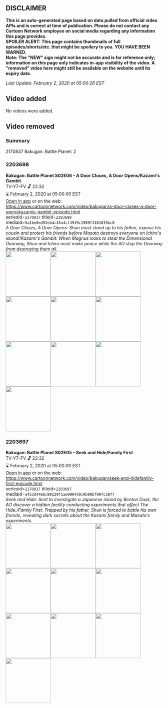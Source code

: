 ## DISCLAIMER
**This is an auto-generated page based on data pulled from official video APIs and is correct at time of publication. Please do not contact any Cartoon Network employee on social media regarding any information this page provides.**  
**SPOILER ALERT: This page contains thumbnails of full episodes/shorts/etc. that might be spoilery to you. YOU HAVE BEEN WARNED.**  
**Note: The "NEW" sign might not be accurate and is for reference only; information on this page only indicates in-app visibility of the video. A "removed" video here might still be available on the website until its expiry date.**  

_Last Update: February 2, 2020 at 05:00:26 EST_
## Video added
No videos were added.  
## Video removed
### Summary
2170837 Bakugan: Battle Planet: 2  
### 2203698
**Bakugan: Battle Planet S02E06 - A Door Closes, A Door Opens/Kazami's Gambit**  
TV-Y7-FV 🔓 22:32  
⌛ February 2, 2020 at 05:00:00 EST  
[Open in app](https://tinyurl.com/sspy6uo) or on the web: https://www.cartoonnetwork.com/video/bakugan/a-door-closes-a-door-openskazamis-gambit-episode.html  
seriesid=`2170837` titleid=`2203698` mediaid=`5a1be0ed92ebdc45a4cf4919c1989f3161819bc0`  
_A Door Closes, A Door Opens: Shun must stand up to his father, expose his cousin and protect his friends before Masato destroys everyone on Ichiro's island!/Kazami's Gambit: When Magnus looks to steal the Dimensional Doorway, Shun and Ichiro must make peace while the AO stop the Doorway from destroying them all._  
<a href="https://s3.amazonaws.com/cartoonorchestrator/2203698_001_1280x720.jpg"><img src="https://s3.amazonaws.com/cartoonorchestrator/2203698_001_640x360.jpg" height="144px" /></a><a href="https://s3.amazonaws.com/cartoonorchestrator/2203698_002_1280x720.jpg"><img src="https://s3.amazonaws.com/cartoonorchestrator/2203698_002_640x360.jpg" height="144px" /></a><a href="https://s3.amazonaws.com/cartoonorchestrator/2203698_003_1280x720.jpg"><img src="https://s3.amazonaws.com/cartoonorchestrator/2203698_003_640x360.jpg" height="144px" /></a><a href="https://s3.amazonaws.com/cartoonorchestrator/2203698_004_1280x720.jpg"><img src="https://s3.amazonaws.com/cartoonorchestrator/2203698_004_640x360.jpg" height="144px" /></a><a href="https://s3.amazonaws.com/cartoonorchestrator/2203698_005_1280x720.jpg"><img src="https://s3.amazonaws.com/cartoonorchestrator/2203698_005_640x360.jpg" height="144px" /></a><a href="https://s3.amazonaws.com/cartoonorchestrator/2203698_006_1280x720.jpg"><img src="https://s3.amazonaws.com/cartoonorchestrator/2203698_006_640x360.jpg" height="144px" /></a><a href="https://s3.amazonaws.com/cartoonorchestrator/2203698_007_1280x720.jpg"><img src="https://s3.amazonaws.com/cartoonorchestrator/2203698_007_640x360.jpg" height="144px" /></a><a href="https://s3.amazonaws.com/cartoonorchestrator/2203698_008_1280x720.jpg"><img src="https://s3.amazonaws.com/cartoonorchestrator/2203698_008_640x360.jpg" height="144px" /></a><a href="https://s3.amazonaws.com/cartoonorchestrator/2203698_009_1280x720.jpg"><img src="https://s3.amazonaws.com/cartoonorchestrator/2203698_009_640x360.jpg" height="144px" /></a><a href="https://s3.amazonaws.com/cartoonorchestrator/2203698_010_1280x720.jpg"><img src="https://s3.amazonaws.com/cartoonorchestrator/2203698_010_640x360.jpg" height="144px" /></a>
### 2203697
**Bakugan: Battle Planet S02E05 - Seek and Hide/Family First**  
TV-Y7-FV 🔓 22:32  
⌛ February 2, 2020 at 05:00:00 EST  
[Open in app](https://tinyurl.com/rvajqja) or on the web: https://www.cartoonnetwork.com/video/bakugan/seek-and-hidefamily-first-episode.html  
seriesid=`2170837` titleid=`2203697` mediaid=`a453d4466c89129f1ae999459c9b99bf99fc5077`  
_Seek and Hide: Sent to investigate a Japanese island by Benton Dusk, the AO discover a hidden facility conducting experiments that affect The Hide./Family First: Trapped by his father, Shun is forced to battle his own friends, revealing dark secrets about the Kazami family and Masato's experiments._  
<a href="https://s3.amazonaws.com/cartoonorchestrator/2203697_001_1280x720.jpg"><img src="https://s3.amazonaws.com/cartoonorchestrator/2203697_001_640x360.jpg" height="144px" /></a><a href="https://s3.amazonaws.com/cartoonorchestrator/2203697_002_1280x720.jpg"><img src="https://s3.amazonaws.com/cartoonorchestrator/2203697_002_640x360.jpg" height="144px" /></a><a href="https://s3.amazonaws.com/cartoonorchestrator/2203697_003_1280x720.jpg"><img src="https://s3.amazonaws.com/cartoonorchestrator/2203697_003_640x360.jpg" height="144px" /></a><a href="https://s3.amazonaws.com/cartoonorchestrator/2203697_004_1280x720.jpg"><img src="https://s3.amazonaws.com/cartoonorchestrator/2203697_004_640x360.jpg" height="144px" /></a><a href="https://s3.amazonaws.com/cartoonorchestrator/2203697_005_1280x720.jpg"><img src="https://s3.amazonaws.com/cartoonorchestrator/2203697_005_640x360.jpg" height="144px" /></a><a href="https://s3.amazonaws.com/cartoonorchestrator/2203697_006_1280x720.jpg"><img src="https://s3.amazonaws.com/cartoonorchestrator/2203697_006_640x360.jpg" height="144px" /></a><a href="https://s3.amazonaws.com/cartoonorchestrator/2203697_007_1280x720.jpg"><img src="https://s3.amazonaws.com/cartoonorchestrator/2203697_007_640x360.jpg" height="144px" /></a><a href="https://s3.amazonaws.com/cartoonorchestrator/2203697_008_1280x720.jpg"><img src="https://s3.amazonaws.com/cartoonorchestrator/2203697_008_640x360.jpg" height="144px" /></a><a href="https://s3.amazonaws.com/cartoonorchestrator/2203697_009_1280x720.jpg"><img src="https://s3.amazonaws.com/cartoonorchestrator/2203697_009_640x360.jpg" height="144px" /></a><a href="https://s3.amazonaws.com/cartoonorchestrator/2203697_010_1280x720.jpg"><img src="https://s3.amazonaws.com/cartoonorchestrator/2203697_010_640x360.jpg" height="144px" /></a>
